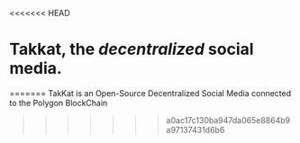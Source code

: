 <<<<<<< HEAD
# **Takkat, the *decentralized* social media.**
=======
TakKat is an Open-Source Decentralized Social Media connected to the Polygon BlockChain
>>>>>>> a0ac17c130ba947da065e8864b9a97137431d6b6
